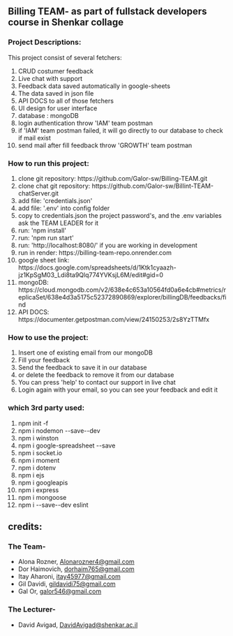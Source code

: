 <h2>Billing TEAM- as part of fullstack developers course in Shenkar collage</h2>

<h3>Project Descriptions:</h3>
This project consist of several fetchers:
<ol>
<li>CRUD costumer feedback</li>
<li>Live chat with support</li>
<li>Feedback data saved automatically in google-sheets</li>
<li>The data saved in json file</li>
<li>API DOCS to all of those fetchers</li>
<li>UI design for user interface</li>
<li>database : mongoDB</li>
<li>login authentication throw 'IAM' team postman</li>
<li>if 'IAM' team postman failed, it will go directly to our database to check if mail exist</li>
<li>send mail after fill feedback throw 'GROWTH' team postman</li>

</ol>

<h3>How to run this project:</h3>
<ol>
<li>clone git repository: https://github.com/Galor-sw/Billing-TEAM.git </li>
<li>clone chat git repository: https://github.com/Galor-sw/Billint-TEAM-chatServer.git </li>
<li>add file: 'credentials.json' </li>
<li>add file: '.env' into config folder </li>
<li>copy to credentials.json the project password's, and the .env variables ask the TEAM LEADER for it</li>
<li>run: 'npm install'</li>
<li>run: 'npm run start'</li>
<li>run: 'http://localhost:8080/' if you are working in development </li>
<li>run in render: https://billing-team-repo.onrender.com </li>
<li>google sheet link: https://docs.google.com/spreadsheets/d/1Ktk1cyaazh-jz1KpSgM03_Ldi8ta9Qlq774YVKsjL6M/edit#gid=0 </li>
<li>mongoDB: https://cloud.mongodb.com/v2/638e4c653a10564fd0a6e4cb#metrics/replicaSet/638e4d3a5175c52372890869/explorer/billingDB/feedbacks/find</li>
<li>API DOCS: https://documenter.getpostman.com/view/24150253/2s8YzTTMfx</li>
</ol>

<h3>How to use the project:</h3>
<ol>
<li>Insert one of existing email from our mongoDB </li>
<li>Fill your feedback</li>
<li>Send the feedback to save it in our database</li>
<li>or delete the feedback to remove it from our database</li>
<li>You can press 'help' to contact our support in live chat</li>
<li>Login again with your email, so you can see your feedback and edit it</li>
</ol>

<h3>which 3rd party used:</h3>
<ol>
<li>npm init -f</li>
<li>npm i nodemon --save--dev</li>
<li>npm i winston</li>
<li>npm i google-spreadsheet --save</li>
<li>npm i socket.io</li>
<li>npm i moment</li>
<li>npm i dotenv</li>
<li>npm i ejs</li>
<li>npm i googleapis</li>
<li>npm i express</li>
<li>npm i mongoose</li>
<li>npm i --save--dev eslint</li>
</ol>



<h2>credits:</h2>
<h3>The Team-</h3>

- Alona Rozner, Alonarozner4@gmail.com</br>
- Dor Haimovich, dorhaim765@gmail.com</br>
- Itay Aharoni, itay45977@gmail.com</br>
- Gil Davidi, gildavidi75@gmail.com</br>
- Gal Or, galor546@gmail.com

<h3>The Lecturer-</h3>

- David Avigad, DavidAvigad@shenkar.ac.il
